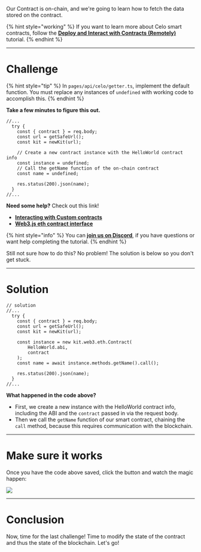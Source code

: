 Our Contract is on-chain, and we're going to learn how to fetch the data stored on the contract. 

{% hint style="working" %}
If you want to learn more about Celo smart contracts, follow the [**Deploy and Interact with Contracts (Remotely)**](https://learn.figment.io/tutorials/hello-contracts) tutorial.
{% endhint %}

----------------------------------

# Challenge

{% hint style="tip" %}
In `pages/api/celo/getter.ts`, implement the default function. You must replace any instances of `undefined` with working code to accomplish this.
{% endhint %}

**Take a few minutes to figure this out.**

```tsx
//...
  try {
    const { contract } = req.body;
    const url = getSafeUrl();
    const kit = newKit(url);
    
    // Create a new contract instance with the HelloWorld contract info
    const instance = undefined;
    // Call the getName function of the on-chain contract
    const name = undefined;

    res.status(200).json(name);
  }
//...
```

**Need some help?** Check out this link!
* [**Interacting with Custom contracts**](https://docs.celo.org/developer-guide/contractkit/usage#interacting-with-custom-contracts)  
* [**Web3.js eth contract interface**](https://web3js.readthedocs.io/en/v1.4.0/web3-eth-contract.html)  

{% hint style="info" %}
You can [**join us on Discord**](https://discord.gg/fszyM7K), if you have questions or want help completing the tutorial.
{% endhint %}

Still not sure how to do this? No problem! The solution is below so you don't get stuck.

----------------------------------

# Solution

```tsx
// solution
//...
  try {
    const { contract } = req.body;
    const url = getSafeUrl();
    const kit = newKit(url);
    
    const instance = new kit.web3.eth.Contract(
        HelloWorld.abi, 
        contract
    );
    const name = await instance.methods.getName().call();

    res.status(200).json(name);
  }
//...
```

**What happened in the code above?**

* First, we create a new instance with the HelloWorld contract info, including the ABI and the `contract` passed in via the request body.
* Then we call the `getName` function of our smart contract, chaining the `call` method, because this requires communication with the blockchain.

----------------------------------

# Make sure it works

Once you have the code above saved, click the button and watch the magic happen:

![](../../../.gitbook/assets/pathways/celo/celo-getter.gif)

----------------------------------

# Conclusion

Now, time for the last challenge! Time to modify the state of the contract and thus the state of the blockchain. Let's go!
